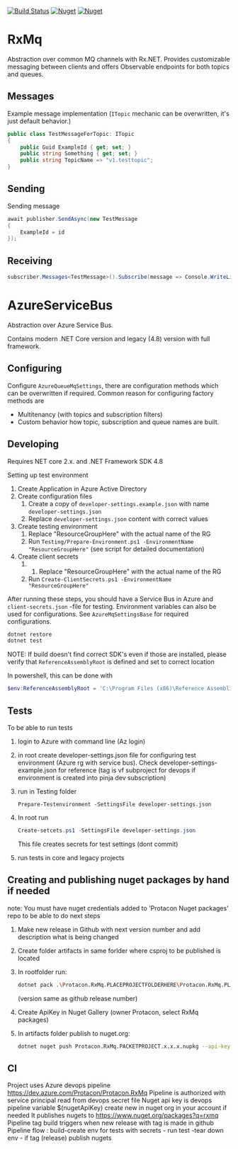 [![Build Status](https://dev.azure.com/Protacon/Protacon.RxMq/_apis/build/status/by-pinja.Protacon.RxMq?branchName=refs%2Fpull%2F32%2Fmerge)](https://dev.azure.com/Protacon/Protacon.RxMq/_build/latest?definitionId=19&branchName=refs%2Fpull%2F32%2Fmerge)
[![Nuget](https://img.shields.io/nuget/dt/Protacon.RxMq.Abstractions.svg)](https://www.nuget.org/packages/Protacon.RxMq.Abstractions/)
[![Nuget](https://img.shields.io/nuget/dt/Protacon.RxMq.AzureServiceBus.svg)](https://www.nuget.org/packages/Protacon.RxMq.AzureServiceBus/)

# RxMq

Abstraction over common MQ channels with Rx.NET. Provides customizable messaging between clients and offers Observable endpoints for both topics and queues.

## Messages

Example message implementation (`ITopic` mechanic can be overwritten, it's just default behavior.)

```csharp
public class TestMessageForTopic: ITopic
{
    public Guid ExampleId { get; set; }
    public string Something { get; set; }
    public string TopicName => "v1.testtopic";
}
```

## Sending

Sending message

```csharp
await publisher.SendAsync(new TestMessage
{
    ExampleId = id
});
```

## Receiving

```csharp
subscriber.Messages<TestMessage>().Subscribe(message => Console.WriteLine(x.ExampleId));
```

# AzureServiceBus

Abstraction over Azure Service Bus.

Contains modern .NET Core version and legacy (4.8) version with full framework.

## Configuring

Configure `AzureQueueMqSettings`, there are configuration methods which can be overwritten if required. Common reason for configuring factory methods are

* Multitenancy (with topics and subscription filters)
* Custom behavior how topic, subscription and queue names are built.

## Developing

Requires NET core 2.x. and .NET Framework SDK 4.8

Setting up test environment

1. Create Application in Azure Active Directory
1. Create configuration files
    1. Create a copy of `developer-settings.example.json` with name `developer-settings.json`
    1. Replace `developer-settings.json` content with correct values
1. Create testing environment
    1. Replace "ResourceGroupHere" with the actual name of the RG
    1. Run `Testing/Prepare-Environment.ps1 -EnvironmentName "ResourceGroupHere"` (see script for detailed
    documentation)
1. Create client secrets
    1. 1. Replace "ResourceGroupHere" with the actual name of the RG
    1. Run `Create-ClientSecrets.ps1 -EnvironmentName "ResourceGroupHere"`

After running these steps, you should have a Service Bus in Azure and
`client-secrets.json` -file for testing. Environment variables can also be used
for configurations. See `AzureMqSettingsBase` for required configurations.

```bash
dotnet restore
dotnet test
```

NOTE: If build doesn't find correct SDK's even if those are installed,
please verify that `ReferenceAssemblyRoot` is defined and set to correct location

In powershell, this can be done with

```powershell
$env:ReferenceAssemblyRoot = 'C:\Program Files (x86)\Reference Assemblies\Microsoft\Framework'
```

## Tests

To be able to run tests

1. login to Azure with command line (Az login)
1. in root create developer-settings.json file for configuring test environment (Azure rg with service bus). Check developer-settings-example.json for reference
   (tag is vf subproject for devops if environment is created into pinja dev subscription)
1. run in Testing folder

    ```poweshell
    Prepare-Testenvironment -SettingsFile developer-settings.json
    ```

1. In root run

    ```powershell
    Create-setcets.ps1 -SettingsFile developer-settings.json
    ```

    This file creates secrets for test settings (dont commit)
1. run tests in core and legacy projects

## Creating and publishing nuget packages by hand if needed

note: You must have nuget credentials added to 'Protacon Nuget packages' repo to be able to do next steps

1. Make new release in Github with next version number and add description what is being changed
1. Create folder artifacts in same forlder where csproj to be published is located
1. In rootfolder run:

    ```bash
    dotnet pack .\Protacon.RxMq.PLACEPROJECTFOLDERHERE\Protacon.RxMq.PLACEPROJECTHERE.csproj -c Release -o .\Protacon.RxMq.PLACEPROJECTFOLDERHERE\artifacts /p:Version=x.x.x 
    ```

    (version same as github release number)
1. Create ApiKey in Nuget Gallery (owner Protacon, select RxMq packages)
1. In artifacts folder publish to nuget.org:

    ```bash
    dotnet nuget push Protacon.RxMq.PACKETPROJECT.x.x.x.nupkg --api-key YOURAPIKEY --source https://api.nuget.org/v3/index.json
    ```

## CI

Project uses Azure devops pipeline <https://dev.azure.com/Protacon/Protacon.RxMq>
Pipeline is authorized with service principal read from devops secret file
Nuget api key is devops pipeline variable $(nugetApiKey) create new in nuget org in your account if needed
It publishes nugets to <https://www.nuget.org/packages?q=rxmq>
Pipeline tag build triggers when new release with tag is made in github  
Pipeline flow : build-create env for tests with secrets - run test -tear down env - if tag (release) publish nugets  
